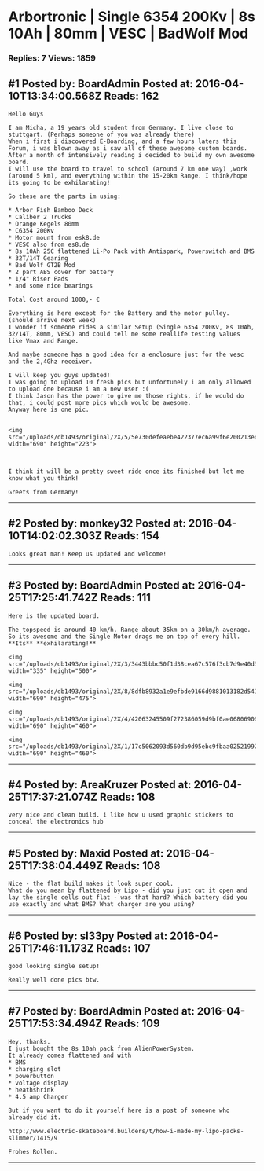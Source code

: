 # Arbortronic &#124; Single 6354 200Kv &#124; 8s 10Ah &#124; 80mm &#124; VESC &#124; BadWolf Mod

### Replies: 7 Views: 1859

## \#1 Posted by: BoardAdmin Posted at: 2016-04-10T13:34:00.568Z Reads: 162

```
Hello Guys

I am Micha, a 19 years old student from Germany. I live close to stuttgart. (Perhaps someone of you was already there) 
When i first i discovered E-Boarding, and a few hours laters this Forum, i was blown away as i saw all of these awesome custom boards. After a month of intensively reading i decided to build my own awesome board. 
I will use the board to travel to school (around 7 km one way) ,work (around 5 km), and everything within the 15-20km Range. I think/hope its going to be exhilarating!

So these are the parts im using:

* Arbor Fish Bamboo Deck
* Caliber 2 Trucks
* Orange Kegels 80mm
* C6354 200Kv 
* Motor mount from esk8.de 
* VESC also from es8.de 
* 8s 10Ah 25C flattened Li-Po Pack with Antispark, Powerswitch and BMS
* 32T/14T Gearing
* Bad Wolf GT2B Mod
* 2 part ABS cover for battery
* 1/4" Riser Pads 
* and some nice bearings

Total Cost around 1000,- €

Everything is here except for the Battery and the motor pulley. (should arrive next week) 
I wonder if someone rides a similar Setup (Single 6354 200Kv, 8s 10Ah, 32/14T, 80mm, VESC) and could tell me some reallife testing values like Vmax and Range. 

And maybe someone has a good idea for a enclosure just for the vesc and the 2,4Ghz receiver. 

I will keep you guys updated!
I was going to upload 10 fresh pics but unfortunely i am only allowed to upload one because i am a new user :(
I think Jason has the power to give me those rights, if he would do that, i could post more pics which would be awesome.
Anyway here is one pic.


<img src="/uploads/db1493/original/2X/5/5e730defeaebe422377ec6a99f6e200213e40e34.jpg" width="690" height="223">



I think it will be a pretty sweet ride once its finished but let me know what you think! 

Greets from Germany!
```

---
## \#2 Posted by: monkey32 Posted at: 2016-04-10T14:02:02.303Z Reads: 154

```
Looks great man! Keep us updated and welcome!
```

---
## \#3 Posted by: BoardAdmin Posted at: 2016-04-25T17:25:41.742Z Reads: 111

```
Here is the updated board.

The topspeed is around 40 km/h. Range about 35km on a 30km/h average. 
So its awesome and the Single Motor drags me on top of every hill. 
**Its** **exhilarating!**

<img src="/uploads/db1493/original/2X/3/3443bbbc50f1d38cea67c576f3cb7d9e40d39145.png" width="335" height="500">

<img src="/uploads/db1493/original/2X/8/8dfb8932a1e9efbde9166d9881013182d54199fd.png" width="690" height="475">

<img src="/uploads/db1493/original/2X/4/42063245509f272386059d9bf0ae06806906bd37.png" width="690" height="460">

<img src="/uploads/db1493/original/2X/1/17c5062093d560db9d95ebc9fbaa02521992089a.png" width="690" height="460">
```

---
## \#4 Posted by: AreaKruzer Posted at: 2016-04-25T17:37:21.074Z Reads: 108

```
very nice and clean build. i like how u used graphic stickers to conceal the electronics hub
```

---
## \#5 Posted by: Maxid Posted at: 2016-04-25T17:38:04.449Z Reads: 108

```
Nice - the flat build makes it look super cool.
What do you mean by flattened by Lipo - did you just cut it open and lay the single cells out flat - was that hard? Which battery did you use exactly and what BMS? What charger are you using?
```

---
## \#6 Posted by: sl33py Posted at: 2016-04-25T17:46:11.173Z Reads: 107

```
good looking single setup!

Really well done pics btw.
```

---
## \#7 Posted by: BoardAdmin Posted at: 2016-04-25T17:53:34.494Z Reads: 109

```
Hey, thanks.
I just bought the 8s 10ah pack from AlienPowerSystem. 
It already comes flattened and with
* BMS
* charging slot
* powerbutton
* voltage display
* heathshrink 
* 4.5 amp Charger

But if you want to do it yourself here is a post of someone who already did it.

http://www.electric-skateboard.builders/t/how-i-made-my-lipo-packs-slimmer/1415/9

Frohes Rollen.
```

---
